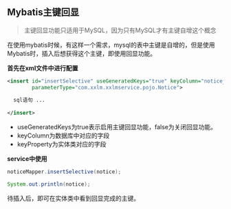 ## Mybatis主键回显

> 主键回显功能只适用于MySQL，因为只有MySQL才有主键自增这个概念

在使用mybatis时候，有这样一个需求，mysql的表中主键是自增的，但是使用Mybatis时，插入后想获得这个主键，即使用回显功能。

**首先在xml文件中进行配置**

```xml
<insert id="insertSelective" useGeneratedKeys="true" keyColumn="notice_id" keyProperty="noticeId"
        parameterType="com.xxlm.xxlmservice.pojo.Notice">
    
  sql语句 ...
    
</insert>
```

+ useGeneratedKeys为true表示启用主键回显功能，false为关闭回显功能。
+ keyColumn为数据库中对应的字段
+ keyProperty为实体类对应的字段

**service中使用**

```java
noticeMapper.insertSelective(notice);

System.out.println(notice);
```

待插入后，即可在实体类中看到回显完成的主键。